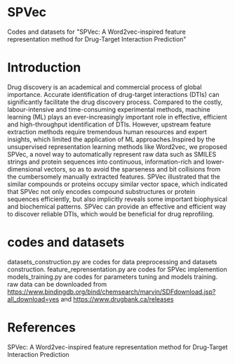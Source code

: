 # SPVec
Codes and datasets for "SPVec: A Word2vec-inspired feature representation method for Drug-Target Interaction Prediction"
# Introduction
Drug discovery is an academical and commercial process of global importance. Accurate identification of drug-target interactions (DTIs) can significantly facilitate the drug discovery process. Compared to the costly, labour-intensive and time-consuming experimental methods, machine learning (ML) plays an ever-increasingly important role in effective, efficient and high-throughput identification of DTIs. However, upstream feature extraction methods require tremendous human resources and expert insights, which limited the application of ML approaches.Inspired by the unsupervised representation learning methods like Word2vec, we proposed SPVec, a novel way to automatically represent raw data such as SMILES strings and protein sequences into continuous, information-rich and lower-dimensional vectors, so as to avoid the sparseness and bit collisions from the cumbersomely manually extracted features. SPVec illustrated that the similar compounds or proteins occupy similar vector space, which indicated that SPVec not only encodes compound substructures or protein sequences efficiently, but also implicitly reveals some important biophysical and biochemical patterns. SPVec can provide an effective and efficient way to discover reliable DTIs, which would be beneficial for drug reprofiling.
# codes and datasets
datasets_construction.py are codes for data preprocessing and datasets construction.
feature_reprensentation.py are codes for SPVec implemention
models_training.py are codes for parameters tuning and models training.
raw data can be downloaded from https://www.bindingdb.org/bind/chemsearch/marvin/SDFdownload.jsp?all_download=yes  and https://www.drugbank.ca/releases

# References
SPVec: A Word2vec-inspired feature representation method for Drug-Target Interaction Prediction

